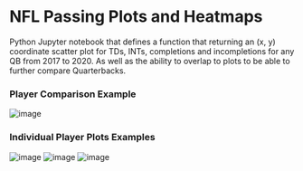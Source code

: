 # NFL Passing Plots and Heatmaps
Python Jupyter notebook that defines a function that returning an (x, y) coordinate scatter plot for TDs, INTs, completions and incompletions for any QB from 2017 to 2020. As well as the ability to overlap to plots to be able to further compare Quarterbacks.

### Player Comparison Example
![image](https://github.com/petermartens98/NFL-Passing-Plots/assets/87671757/4d4fc1c3-37dc-47f1-803f-8fac771ebe81)

### Individual Player Plots Examples
![image](https://github.com/petermartens98/NFL-Passing-Plots/assets/87671757/85a23ccc-d533-4159-b126-512711544859)
![image](https://github.com/petermartens98/NFL-Passing-Plots/assets/87671757/9fc3c5de-5de0-47cf-b71f-cc27de67aa1d)
![image](https://github.com/petermartens98/NFL-Passing-Plots/assets/87671757/46da25f9-0b9c-47cc-a5c3-543dd147c4f6)
